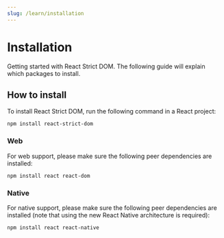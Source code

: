 ```yaml
---
slug: /learn/installation
---
```


# Installation

<p className="text-xl">Getting started with React Strict DOM. The following guide will explain which packages to install.</p>

## How to install

To install React Strict DOM, run the following command in a React project:

```
npm install react-strict-dom
```

### Web

For web support, please make sure the following peer dependencies are installed:

```
npm install react react-dom
```

### Native

For native support, please make sure the following peer dependencies are installed (note that using the new React Native architecture is required):

```
npm install react react-native
```
